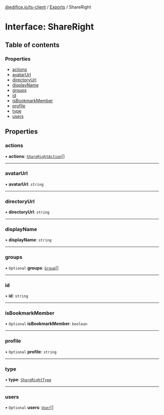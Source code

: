 [@edifice.io/ts-client](../README.md) / [Exports](../modules.md) / ShareRight

# Interface: ShareRight

## Table of contents

### Properties

- [actions](ShareRight.md#actions)
- [avatarUrl](ShareRight.md#avatarurl)
- [directoryUrl](ShareRight.md#directoryurl)
- [displayName](ShareRight.md#displayname)
- [groups](ShareRight.md#groups)
- [id](ShareRight.md#id)
- [isBookmarkMember](ShareRight.md#isbookmarkmember)
- [profile](ShareRight.md#profile)
- [type](ShareRight.md#type)
- [users](ShareRight.md#users)

## Properties

### actions

• **actions**: [`ShareRightAction`](ShareRightAction.md)[]

___

### avatarUrl

• **avatarUrl**: `string`

___

### directoryUrl

• **directoryUrl**: `string`

___

### displayName

• **displayName**: `string`

___

### groups

• `Optional` **groups**: [`Group`](Group.md)[]

___

### id

• **id**: `string`

___

### isBookmarkMember

• `Optional` **isBookmarkMember**: `boolean`

___

### profile

• `Optional` **profile**: `string`

___

### type

• **type**: [`ShareRightType`](../modules.md#sharerighttype)

___

### users

• `Optional` **users**: [`User`](User.md)[]
